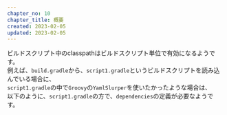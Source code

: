 ```yaml
---
chapter_no: 10
chapter_title: 概要
created: 2023-02-05
updated: 2023-02-05
---
```

ビルドスクリプト中のclasspathはビルドスクリプト単位で有効になるようです。  
例えば、`build.gradle`から、`script1.gradle`というビルドスクリプトを読み込んでいる場合に、  
`script1.gradle`の中で`Groovy`の`YamlSlurper`を使いたかったような場合は、  
以下のように、`script1.gradle`の方で、`dependencies`の定義が必要なようです。
